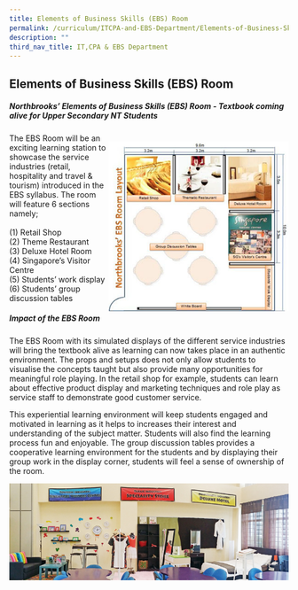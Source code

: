 ```yaml
---
title: Elements of Business Skills (EBS) Room
permalink: /curriculum/ITCPA-and-EBS-Department/Elements-of-Business-Skills-EBS-Room/permalink/
description: ""
third_nav_title: IT,CPA & EBS Department
---
```

 Elements of Business Skills (EBS) Room
----------------

##### Northbrooks’ Elements of Business Skills (EBS) Room -  Textbook coming alive for Upper Secondary NT Students


<div>

<div style="float: right">

![](/images/ebs.png)

</div><div>

The EBS Room will be an exciting learning station to showcase the service industries (retail, hospitality and travel & tourism) introduced in the EBS syllabus. The room will feature 6 sections namely;  
   
(1) Retail Shop  
(2) Theme Restaurant  
(3) Deluxe Hotel Room  
(4) Singapore’s Visitor Centre  
(5) Students’ work display  
(6) Students’ group discussion tables

</div></div>

##### Impact of the EBS Room

The EBS Room with its simulated displays of the different service industries will bring the textbook alive as learning can now takes place in an authentic environment. The props and setups does not only allow students to visualise the concepts taught but also provide many opportunities for meaningful role playing. In the retail shop for example, students can learn about effective product display and marketing techniques and role play as service staff to demonstrate good customer service.

This experiential learning environment will keep students engaged and motivated in learning as it helps to increases their interest and understanding of the subject matter. Students will also find the learning process fun and enjoyable. The group discussion tables provides a cooperative learning environment for the students and by displaying their group work in the display corner, students will feel a sense of ownership of the room.

![](/images/EBS_Room.jpeg)